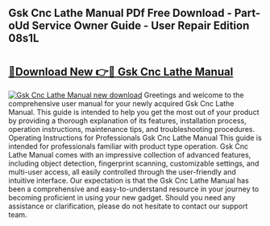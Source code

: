 ## Gsk Cnc Lathe Manual PDf Free Download - Part-oUd Service Owner Guide - User Repair Edition 08s1L

# <h2><a href="http://cf25526.oget.top/?id=Gsk+Cnc+Lathe+Manual">🔗Download New 👉🔴 Gsk Cnc Lathe Manual</a></h2>

[![Gsk Cnc Lathe Manual new download](https://i.imgur.com/5g1atiW.png)](http://cf25526.oget.top/?id=Gsk+Cnc+Lathe+Manual)
Greetings and welcome to the comprehensive user manual for your newly acquired Gsk Cnc Lathe Manual. This guide is intended to help you get the most out of your product by providing a thorough explanation of its features, installation process, operation instructions, maintenance tips, and troubleshooting procedures. Operating Instructions for Professionals Gsk Cnc Lathe Manual This guide is intended for professionals familiar with product type operation. Gsk Cnc Lathe Manual comes with an impressive collection of advanced features, including object detection, fingerprint scanning, customizable settings, and multi-user access, all easily controlled through the user-friendly and intuitive interface. Our expectation is that the Gsk Cnc Lathe Manual has been a comprehensive and easy-to-understand resource in your journey to becoming proficient in using your new gadget. Should you need any assistance or clarification, please do not hesitate to contact our support team.
